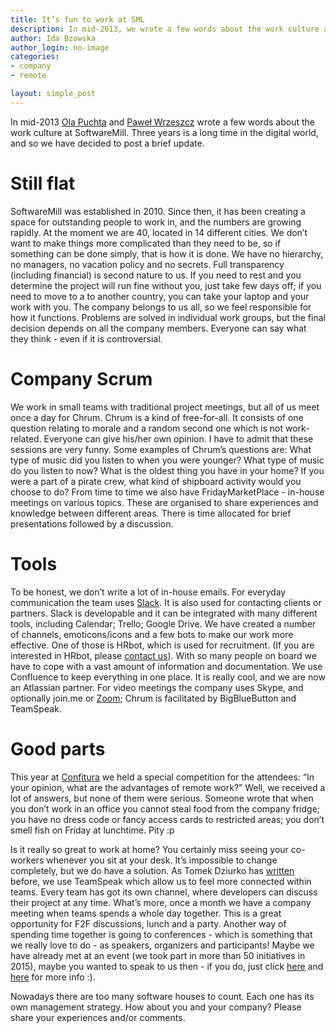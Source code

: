 ```yaml
---
title: It’s fun to work at SML
description: In mid-2013, we wrote a few words about the work culture at SoftwareMill. Three years is a long time in the digital world, and so we have decided to post a brief update.
author: Ida Bzowska
author_login: no-image
categories:
- company
- remote

layout: simple_post
---
```


In mid-2013 [Ola Puchta](https://softwaremill.com/online-meeting-that-works) and [Paweł Wrzeszcz](https://softwaremill.com/20-ceos-in-one-company) wrote a few words about the work culture at SoftwareMill. Three years is a long time in the digital world, and so we have decided to post a brief update.

# Still flat
SoftwareMill was established in 2010. Since then, it has been creating a space for outstanding people to work in, and the numbers are growing rapidly. At the moment we are 40, located in 14 different cities. We don’t want to make things more complicated than they need to be, so if something can be done simply, that is how it is done. 
We have no hierarchy, no managers, no vacation policy and no secrets. Full transparency (including financial) is second nature to us.  If you need to rest and you determine the project will run fine without you, just take few days off; if you need to move to a to another country, you can take your laptop and your work with you. The company belongs to us all, so we feel responsible for how it functions. Problems are solved in individual work groups, but the final decision depends on all the company members. Everyone can say what they think - even if it is controversial.

# Company Scrum
We work in small teams with traditional project meetings, but all of us meet once a day for Chrum. Chrum is a kind of free-for-all. It consists of one question relating to morale and a random second one which is not work-related. Everyone can give his/her own opinion. I have to admit that these sessions are very funny. Some examples of Chrum’s questions are: 
What type of music did you listen to when you were younger? What type of music do you listen to now?
What is the oldest thing you have in your home?
If you were a part of a pirate crew, what kind of shipboard activity would you choose to do?
From time to time we also have FridayMarketPlace - in-house meetings on various topics. These are organised to share experiences and knowledge between different areas. There is time allocated for brief presentations followed by a discussion. 

# Tools 
To be honest, we don’t write a lot of in-house emails. For everyday communication the team uses [Slack](https://softwaremill.com/skype-hipchat-slack-quest/). It is also used for contacting clients or partners. Slack is developable and it can be integrated with many different tools, including Calendar; Trello; Google Drive. We have created a number of channels, emoticons/icons and a few bots to make our work more effective. One of those is HRbot, which is used for recruitment. (If you are interested in HRbot, please [contact us](https://softwaremill.com/contact)).
With so many people on board we have to cope with a vast amount of information and documentation. We use Confluence to keep everything in one place. It is really cool, and  we are now an Atlassian partner.
For video meetings the company uses Skype, and optionally join.me or [Zoom](https://zoom.us); Chrum is facilitated by BigBlueButton and TeamSpeak.

# Good parts
This year at [Confitura](http://2016.confitura.pl/#/) we held a special competition for the attendees: “In your opinion, what are the advantages of remote work?” Well, we received a lot of answers, but none of them were serious. Someone wrote that when you don’t work in an office you cannot steal food from the company fridge; you have no dress code or fancy access cards to restricted areas; you don’t smell fish on Friday at lunchtime. Pity :p

Is it really so great to work at home? You certainly miss seeing your co-workers whenever you sit at your desk. It’s impossible to change completely, but we do have a solution. As Tomek Dziurko has [written](https://softwaremill.com/six-steps-to-improve-your-remote-communication-with-teamspeak) before, we use TeamSpeak which allow us to feel more connected within teams. Every team has got its own channel, where developers can discuss their project at any time. What’s more, once a month we have a company meeting when teams spends a whole day together. This is a great opportunity for F2F discussions, lunch and a party. Another way of spending time together is going to conferences - which is something that we really love to do - as speakers, organizers and participants! Maybe we have already met at an event (we took part in more than 50 initiatives in 2015), maybe you wanted to speak to us then - if you do, just click [here](https://www.facebook.com/SoftwareMill/posts/860447507394496) and [here](https://github.com/softwaremill/it-cfp-list) for more info :).

Nowadays there are too many software houses to count. Each one has its own management strategy. How about you and your company? Please share your experiences and/or comments.